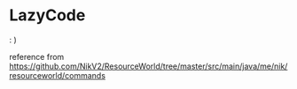 # LazyCode
: )

reference from
https://github.com/NikV2/ResourceWorld/tree/master/src/main/java/me/nik/resourceworld/commands
